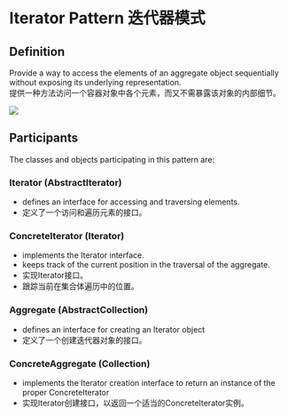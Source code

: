 # Iterator Pattern 迭代器模式
## Definition

Provide a way to access the elements of an aggregate object sequentially without exposing its underlying representation.
<br>提供一种方法访问一个容器对象中各个元素，而又不需暴露该对象的内部细节。

![](https://github.com/QianMo/Unity-Design-Pattern/blob/master/UML_Picture/iterator.gif)


## Participants

The classes and objects participating in this pattern are:

### Iterator  (AbstractIterator)
* defines an interface for accessing and traversing elements.
* 定义了一个访问和遍历元素的接口。

### ConcreteIterator  (Iterator)
* implements the Iterator interface.
* keeps track of the current position in the traversal of the aggregate.
* 实现Iterator接口。
* 跟踪当前在集合体遍历中的位置。

### Aggregate  (AbstractCollection)
* defines an interface for creating an Iterator object
* 定义了一个创建迭代器对象的接口。

### ConcreteAggregate  (Collection)
* implements the Iterator creation interface to return an instance of the proper ConcreteIterator
* 实现Iterator创建接口，以返回一个适当的ConcreteIterator实例。
